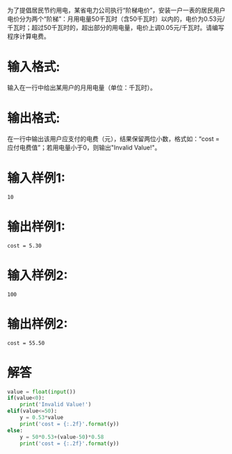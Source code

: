 为了提倡居民节约用电，某省电力公司执行“阶梯电价”，安装一户一表的居民用户电价分为两个“阶梯”：月用电量50千瓦时（含50千瓦时）以内的，电价为0.53元/千瓦时；超过50千瓦时的，超出部分的用电量，电价上调0.05元/千瓦时。请编写程序计算电费。
# 输入格式:
输入在一行中给出某用户的月用电量（单位：千瓦时）。
# 输出格式:
在一行中输出该用户应支付的电费（元），结果保留两位小数，格式如：“cost = 应付电费值”；若用电量小于0，则输出"Invalid Value!"。
# 输入样例1:
`10`
# 输出样例1:
`cost = 5.30`
# 输入样例2:
`100`
# 输出样例2:
`cost = 55.50`

# 解答
```python
value = float(input())
if(value<0):
    print('Invalid Value!')
elif(value<=50):
    y = 0.53*value
    print('cost = {:.2f}'.format(y))
else:
    y = 50*0.53+(value-50)*0.58
    print('cost = {:.2f}'.format(y))

```
